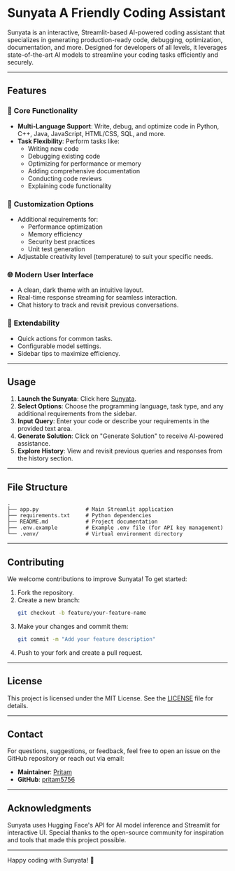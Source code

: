 # Sunyata A Friendly Coding Assistant

Sunyata is an interactive, Streamlit-based AI-powered coding assistant that specializes in generating production-ready code, debugging, optimization, documentation, and more. Designed for developers of all levels, it leverages state-of-the-art AI models to streamline your coding tasks efficiently and securely.

---

## Features

### 🔦 **Core Functionality**

- **Multi-Language Support**: Write, debug, and optimize code in Python, C++, Java, JavaScript, HTML/CSS, SQL, and more.
- **Task Flexibility**: Perform tasks like:
  - Writing new code
  - Debugging existing code
  - Optimizing for performance or memory
  - Adding comprehensive documentation
  - Conducting code reviews
  - Explaining code functionality

### 🔧 **Customization Options**

- Additional requirements for:
  - Performance optimization
  - Memory efficiency
  - Security best practices
  - Unit test generation
- Adjustable creativity level (temperature) to suit your specific needs.

### 🌐 **Modern User Interface**

- A clean, dark theme with an intuitive layout.
- Real-time response streaming for seamless interaction.
- Chat history to track and revisit previous conversations.

### 🎯 **Extendability**

- Quick actions for common tasks.
- Configurable model settings.
- Sidebar tips to maximize efficiency.
---

## Usage

1. **Launch the Sunyata**: Click here [Sunyata](https://sunyata-ai.streamlit.app).
2. **Select Options**: Choose the programming language, task type, and any additional requirements from the sidebar.
3. **Input Query**: Enter your code or describe your requirements in the provided text area.
4. **Generate Solution**: Click on "Generate Solution" to receive AI-powered assistance.
5. **Explore History**: View and revisit previous queries and responses from the history section.

---

## File Structure

```
.
├── app.py               # Main Streamlit application
├── requirements.txt     # Python dependencies
├── README.md            # Project documentation
├── .env.example         # Example .env file (for API key management)
└── .venv/               # Virtual environment directory
```

---

## Contributing

We welcome contributions to improve Sunyata! To get started:

1. Fork the repository.
2. Create a new branch:
   ```bash
   git checkout -b feature/your-feature-name
   ```
3. Make your changes and commit them:
   ```bash
   git commit -m "Add your feature description"
   ```
4. Push to your fork and create a pull request.

---

## License

This project is licensed under the MIT License. See the [LICENSE](LICENSE) file for details.

---

## Contact

For questions, suggestions, or feedback, feel free to open an issue on the GitHub repository or reach out via email:

- **Maintainer**: [Pritam](mailto\:pritamkumarravi38@gmail.com)
- **GitHub**: [pritam5756](https://github.com/pritam5756)

---

## Acknowledgments

Sunyata uses Hugging Face's API for AI model inference and Streamlit for interactive UI. Special thanks to the open-source community for inspiration and tools that made this project possible.

---

Happy coding with Sunyata! 🚀

